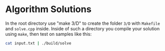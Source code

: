 # Algorithm Solutions

In the root directory use "make 3/D" to create the folder `3/D` with `Makefile` and `solve.cpp` inside.
Inside of such a directory you compile your solution using `make`, then test on samples like this:

```bash
cat input.txt | ./build/solve
```
